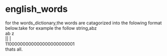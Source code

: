 # english_words
for the words_dictionary,the words are catagorized into the folowing format below.take for example the follow string,abz                                                         
ab                       z                                                                                                                                                       
||                       |                                                                                                                                                       
11000000000000000000000001                                                                                                                                                       
thats all.
